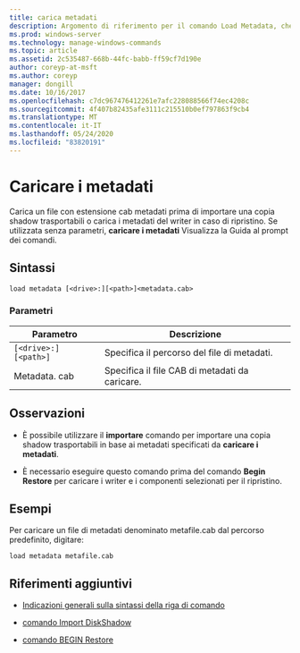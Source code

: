 ```yaml
---
title: carica metadati
description: Argomento di riferimento per il comando Load Metadata, che carica un file con estensione cab dei metadati prima di importare una copia shadow trasportabile o carica i metadati del writer in caso di ripristino.
ms.prod: windows-server
ms.technology: manage-windows-commands
ms.topic: article
ms.assetid: 2c535487-668b-44fc-babb-ff59cf7d190e
author: coreyp-at-msft
ms.author: coreyp
manager: dongill
ms.date: 10/16/2017
ms.openlocfilehash: c7dc967476412261e7afc228088566f74ec4208c
ms.sourcegitcommit: 4f407b82435afe3111c215510b0ef797863f9cb4
ms.translationtype: MT
ms.contentlocale: it-IT
ms.lasthandoff: 05/24/2020
ms.locfileid: "83820191"
---
```

# <a name="load-metadata"></a>Caricare i metadati

Carica un file con estensione cab metadati prima di importare una copia shadow trasportabili o carica i metadati del writer in caso di ripristino. Se utilizzata senza parametri, **caricare i metadati** Visualizza la Guida al prompt dei comandi.

## <a name="syntax"></a>Sintassi

```
load metadata [<drive>:][<path>]<metadata.cab>
```

### <a name="parameters"></a>Parametri

| Parametro | Descrizione |
| --------- | ----------- |
| `[<drive>:][<path>]` | Specifica il percorso del file di metadati. |
| Metadata. cab | Specifica il file CAB di metadati da caricare. |

## <a name="remarks"></a>Osservazioni

- È possibile utilizzare il **importare** comando per importare una copia shadow trasportabili in base ai metadati specificati da **caricare i metadati**.

- È necessario eseguire questo comando prima del comando **Begin Restore** per caricare i writer e i componenti selezionati per il ripristino.

## <a name="examples"></a>Esempi

Per caricare un file di metadati denominato metafile.cab dal percorso predefinito, digitare:

```
load metadata metafile.cab
```

## <a name="additional-references"></a>Riferimenti aggiuntivi

- [Indicazioni generali sulla sintassi della riga di comando](command-line-syntax-key.md)

- [comando Import DiskShadow](import.md)

- [comando BEGIN Restore](begin-restore.md)
